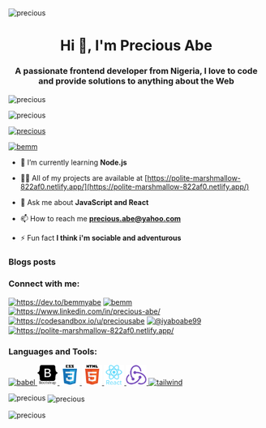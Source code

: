 <img align="center" src="https://1.bp.blogspot.com/-7A4WynwLsMw/XbBpCXG8fHI/AAAAAAAAMt4/uOa1bpLskYgrwGbllhSu2SDj_Mig8SXJQCLcBGAsYHQ/s1600/2000_600px.gif" alt="precious" />

<h1 align="center">Hi 👋, I'm Precious Abe</h1>
<h3 align="center">A passionate frontend developer from Nigeria, I love to code and provide solutions to anything about the Web</h3>
<img align="center" src="https://image.lexica.art/full_jpg/4f873e9e-57b4-4942-835d-4fdd80bd8184" alt="precious" />

<p align="left"> <img src="https://komarev.com/ghpvc/?username=precious&label=Profile%20views&color=0e75b6&style=flat" alt="precious" /> </p>

<p align="left"> <a href="https://github.com/ryo-ma/github-profile-trophy"><img src="https://github-profile-trophy.vercel.app/?username=precious" alt="precious" /></a> </p>

<p align="left"> <a href="https://twitter.com/bemm" target="blank"><img src="https://img.shields.io/twitter/follow/bemm?logo=twitter&style=for-the-badge" alt="bemm" /></a> </p>

- 🌱 I’m currently learning **Node.js**

- 👨‍💻 All of my projects are available at [https://polite-marshmallow-822af0.netlify.app/](https://polite-marshmallow-822af0.netlify.app/)

- 💬 Ask me about **JavaScript and React**

- 📫 How to reach me **precious.abe@yahoo.com**

- ⚡ Fun fact **I think i'm sociable and adventurous**

### Blogs posts
<!-- BLOG-POST-LIST:START -->
<!-- BLOG-POST-LIST:END -->

<h3 align="left">Connect with me:</h3>
<p align="left">
<a href="https://dev.to/https://dev.to/bemmyabe" target="blank"><img align="center" src="https://raw.githubusercontent.com/rahuldkjain/github-profile-readme-generator/master/src/images/icons/Social/devto.svg" alt="https://dev.to/bemmyabe" height="30" width="40" /></a>
<a href="https://twitter.com/bemm" target="blank"><img align="center" src="https://raw.githubusercontent.com/rahuldkjain/github-profile-readme-generator/master/src/images/icons/Social/twitter.svg" alt="bemm" height="30" width="40" /></a>
<a href="https://linkedin.com/in/https://www.linkedin.com/in/precious-abe/" target="blank"><img align="center" src="https://raw.githubusercontent.com/rahuldkjain/github-profile-readme-generator/master/src/images/icons/Social/linked-in-alt.svg" alt="https://www.linkedin.com/in/precious-abe/" height="30" width="40" /></a>
<a href="https://codesandbox.com/https://codesandbox.io/u/preciousabe" target="blank"><img align="center" src="https://raw.githubusercontent.com/rahuldkjain/github-profile-readme-generator/master/src/images/icons/Social/codesandbox.svg" alt="https://codesandbox.io/u/preciousabe" height="30" width="40" /></a>
<a href="https://medium.com/@iyaboabe99" target="blank"><img align="center" src="https://raw.githubusercontent.com/rahuldkjain/github-profile-readme-generator/master/src/images/icons/Social/medium.svg" alt="@iyaboabe99" height="30" width="40" /></a>
<a href="/https://polite-marshmallow-822af0.netlify.app/" target="blank"><img align="center" src="https://raw.githubusercontent.com/rahuldkjain/github-profile-readme-generator/master/src/images/icons/Social/rss.svg" alt="https://polite-marshmallow-822af0.netlify.app/" height="30" width="40" /></a>
</p>

<h3 align="left">Languages and Tools:</h3>
<p align="left"> <a href="https://babeljs.io/" target="_blank" rel="noreferrer"> <img src="https://www.vectorlogo.zone/logos/babeljs/babeljs-icon.svg" alt="babel" width="40" height="40"/> </a> <a href="https://getbootstrap.com" target="_blank" rel="noreferrer"> <img src="https://raw.githubusercontent.com/devicons/devicon/master/icons/bootstrap/bootstrap-plain-wordmark.svg" alt="bootstrap" width="40" height="40"/> </a> <a href="https://www.w3schools.com/css/" target="_blank" rel="noreferrer"> <img src="https://raw.githubusercontent.com/devicons/devicon/master/icons/css3/css3-original-wordmark.svg" alt="css3" width="40" height="40"/> </a> <a href="https://www.w3.org/html/" target="_blank" rel="noreferrer"> <img src="https://raw.githubusercontent.com/devicons/devicon/master/icons/html5/html5-original-wordmark.svg" alt="html5" width="40" height="40"/> </a> <a href="https://reactjs.org/" target="_blank" rel="noreferrer"> <img src="https://raw.githubusercontent.com/devicons/devicon/master/icons/react/react-original-wordmark.svg" alt="react" width="40" height="40"/> </a> <a href="https://redux.js.org" target="_blank" rel="noreferrer"> <img src="https://raw.githubusercontent.com/devicons/devicon/master/icons/redux/redux-original.svg" alt="redux" width="40" height="40"/> </a> <a href="https://tailwindcss.com/" target="_blank" rel="noreferrer"> <img src="https://www.vectorlogo.zone/logos/tailwindcss/tailwindcss-icon.svg" alt="tailwind" width="40" height="40"/> </a> </p>

<p><img align="left" src="https://github-readme-stats.vercel.app/api/top-langs?username=precious&show_icons=true&locale=en&layout=compact" alt="precious" /></p>

<p>&nbsp;<img align="center" src="https://github-readme-stats.vercel.app/api?username=precious&show_icons=true&locale=en" alt="precious" /></p>

<p><img align="center" src="https://github-readme-streak-stats.herokuapp.com/?user=precious&" alt="precious" /></p>
